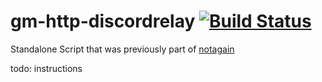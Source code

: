 # gm-http-discordrelay [![Build Status](https://travis-ci.org/PAC3-Server/gm-http-discordrelay.svg?branch=master)](https://travis-ci.org/PAC3-Server/gm-http-discordrelay)

Standalone Script that was previously part of [notagain](https://github.com/PAC3-Server/notagain)


todo: instructions
